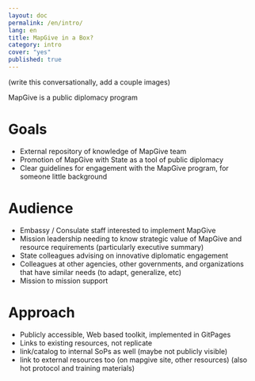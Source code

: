 ```yaml
---
layout: doc
permalink: /en/intro/
lang: en
title: MapGive in a Box?
category: intro
cover: "yes"
published: true
---
```


(write this conversationally, add a couple images)


MapGive is a public diplomacy program


# Goals

* External repository of knowledge of MapGive team
* Promotion of MapGive with State as a tool of public diplomacy
* Clear guidelines for engagement with the MapGive program, for someone little background

# Audience

* Embassy / Consulate staff interested to implement MapGive
* Mission leadership needing to know strategic value of MapGive and resource requirements (particularly executive summary)
* State colleagues advising on innovative diplomatic engagement
* Colleagues at other agencies, other governments, and organizations that have similar needs (to adapt, generalize, etc)
* Mission to mission support

# Approach

* Publicly accessible, Web based toolkit, implemented in GitPages
* Links to existing resources, not replicate
* link/catalog to internal SoPs as well (maybe not publicly visible)
* link to external resources too (on mapgive site, other resources) (also hot protocol and training materials)


